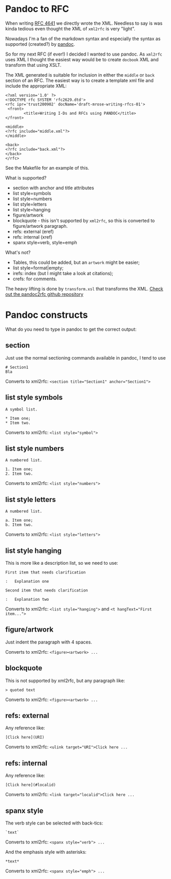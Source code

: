 # Pandoc to RFC

When writing [RFC 4641](RFC4641) we directly wrote the
XML. Needless to say is was kinda tedious even thought the XML of `xml2rfc` is very "light".

Nowadays I'm a fan of the markdown syntax and especially the syntax as supported (created?)
by [pandoc](http://johnmacfarlane.net/pandoc/).

So for my next RFC (if ever!) I decided I wanted to use pandoc. As `xml2rfc` uses XML
I thought the easiest way would be to create `docbook` XML and transform that using
XSLT.

The XML generated is suitable for inclusion in either the `middle` or `back` section
of an RFC. The easiest way is to create a template xml file and include the appropriate
XML:

    <?xml version='1.0' ?>
    <!DOCTYPE rfc SYSTEM 'rfc2629.dtd'>
    <rfc ipr='trust200902' docName='draft-mrose-writing-rfcs-01'>
     <front>
            <title>Writing I-Ds and RFCs using PANDOC</title>
    </front>

    <middle>
    <?rfc include="middle.xml"?>
    </middle>

    <back>
    <?rfc include="back.xml"?>
    </back>
    </rfc>

See the Makefile for an example of this.

What is supported?

* section with anchor and title attributes
* list style=symbols
* list style=numbers
* list style=letters
* list style=hanging
* figure/artwork
* blockquote - this isn't supported by `xml2rfc`, so this is converted to
    figure/artwork paragraph.
* refs: external (eref)
* refs: internal (xref)
* spanx style=verb, style=emph

What's not?

* Tables, this could be added, but an `artwork` might be easier;
* list style=format|empty;
* irefs: index (but I might take a look at citations);
* crefs: for comments.

The heavy lifting is done by `transform.xsl` that transforms the XML.
[Check out the pandoc2rfc github repository](https://github.com/miekg/pandoc2rfc)

# Pandoc constructs

What do you need to type in pandoc to get the correct output:

## section
Just use the normal sectioning commands available in pandoc, I tend to use

    # Section1
    Bla

Converts to xml2rfc: `<section title="Section1" anchor="Section1">`

## list style symbols

    A symbol list.

    * Item one;
    * Item two.

Converts to xml2rfc: `<list style="symbol">`

## list style numbers
    
    A numbered list.

    1. Item one;
    2. Item two.

Converts to xml2rfc: `<list style="numbers">`

## list style letters
    
    A numbered list.

    a. Item one;
    b. Item two.

Converts to xml2rfc: `<list style="letters">`

## list style hanging
This is more like a description list, so we need to use:

    First item that needs clarification

    :   Explanation one

    Second item that needs clarification

    :   Explanation two


Converts to xml2rfc: `<list style="hanging">` and `<t hangText="First item...">`

## figure/artwork

Just indent the paragraph with 4 spaces.

Converts to xml2rfc: `<figure><artwork> ...`

## blockquote
This is not supported by xml2rfc, but any paragraph like:

    > quoted text

Converts to xml2rfc: `<figure><artwork> ...`

## refs: external
Any reference like:

    [Click here](URI)

Converts to xml2rfc: `<ulink target="URI">Click here ...`

## refs: internal
Any reference like:

    [Click here](#localid)

Converts to xml2rfc: `<link target="localid">Click here ...` 

## spanx style
The verb style can be selected with back-tics:

    `text`

Converts to xml2rfc: `<spanx style="verb"> ...`

And the emphasis style with asterisks:

    *text*

Converts to xml2rfc: `<spanx style="emph"> ...`
